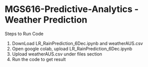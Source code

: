 # MGS616-Predictive-Analytics - Weather Prediction 
Steps to Run Code
1. DownLoad LR_RainPrediction_6Dec.ipynb and weatherAUS.csv
2. Open google colab, upload LR_RainPrediction_6Dec.ipynb
3. Upload weatherAUS.csv under files section 
4. Run the code to get result
